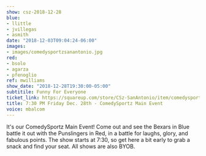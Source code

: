 ```yaml
---
show: csz-2018-12-28
blue:
- llittle
- jvillegas
- asmith
date: "2018-12-03T09:04:24-06:00"
images:
- images/comedysportzsanantonio.jpg
red:
- bsolo
- agarza
- pfenoglio
ref: mwilliams
show_date: "2018-12-28T19:30:00-05:00"
subtitile: Funny For Everyone
ticket_link: https://squareup.com/store/CSz-SanAntonio/item/comedysportz-friday-night-18
title: 7:30 PM Friday Dec. 28th - ComedySportz Main Event
voice: mbalcom
---
```


It's our ComedySportz Main Event! Come out and see the Bexars in Blue battle it out with the Punslingers in Red, in a battle for laughs, glory, and fabulous points. The show starts at 7:30, so get here a bit early to grab a snack and find your seat. All shows are also BYOB.
